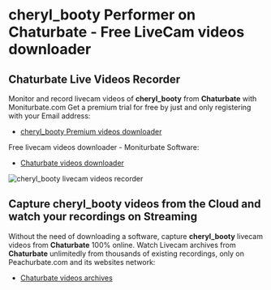 # cheryl_booty Performer on Chaturbate - Free LiveCam videos downloader

## Chaturbate Live Videos Recorder

Monitor and record livecam videos of **cheryl_booty** from **Chaturbate** with Moniturbate.com
Get a premium trial for free by just and only registering with your Email address:
* [cheryl_booty Premium videos downloader](https://moniturbate.com/request-demo-licence-key.html)

Free livecam videos downloader - Moniturbate Software:
* [Chaturbate videos downloader](https://moniturbate.com/moniturbate-download-software.html)

![cheryl_booty livecam videos recorder](https://peachurnet.com/templates/moniturbate-software.png)


## Capture cheryl_booty videos from the Cloud and watch your recordings on Streaming

Without the need of downloading a software, capture **cheryl_booty** livecam videos from **Chaturbate** 100% online.
Watch Livecam archives from **Chaturbate** unlimitedly from thousands of existing recordings, only on Peachurbate.com and its websites network:
* [Chaturbate videos archives](https://peachurnet.com/)